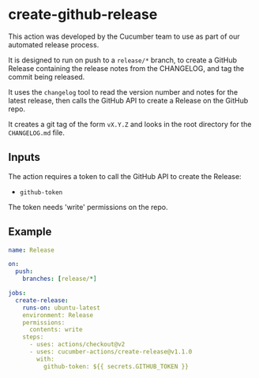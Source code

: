 # create-github-release

This action was developed by the Cucumber team to use as part of our automated release process.

It is designed to run on push to a `release/*` branch, to create a GitHub Release containing the release notes from the CHANGELOG, and tag the commit being released.

It uses the `changelog` tool to read the version number and notes for the latest release, then calls the GitHub API to create a Release on the GitHub repo.

It creates a git tag of the form `vX.Y.Z` and looks in the root directory for the `CHANGELOG.md` file.

## Inputs

The action requires a token to call the GitHub API to create the Release:

* `github-token`

The token needs 'write' permissions on the repo.

## Example

````yaml
name: Release

on:
  push:
    branches: [release/*]

jobs:
  create-release:
    runs-on: ubuntu-latest
    environment: Release
    permissions:
      contents: write
    steps:
      - uses: actions/checkout@v2
      - uses: cucumber-actions/create-release@v1.1.0
        with:
          github-token: ${{ secrets.GITHUB_TOKEN }}
````
